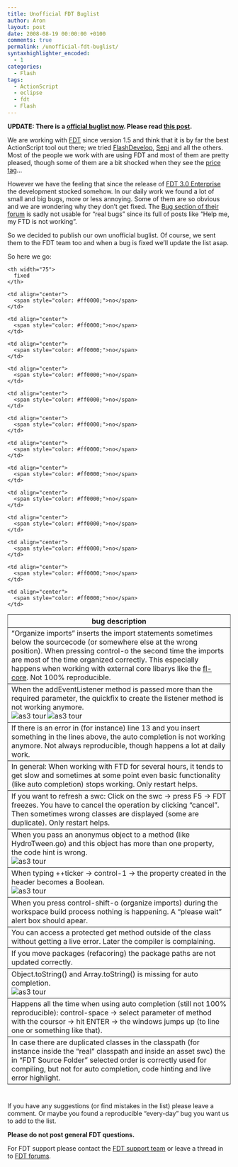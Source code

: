 ```yaml
---
title: Unofficial FDT Buglist
author: Aron
layout: post
date: 2008-08-19 00:00:00 +0100
comments: true
permalink: /unofficial-fdt-buglist/
syntaxhighlighter_encoded:
  - 1
categories:
  - Flash
tags:
  - ActionScript
  - eclipse
  - fdt
  - Flash
---
```

**UPDATE: There is a [official buglist now][1]. Please read [this post][2].**

We are working with <a href="http://fdt.powerflasher.com/" target="_blank">FDT</a> since version 1.5 and think that it is by far the best ActionScript tool out there; we tried [FlashDevelop][3], <a href="http://www.sephiroth.it/python/sepy.php" target="_blank">Sepi</a> and all the others. Most of the people we work with are using FDT and most of them are pretty pleased, though some of them are a bit shocked when they see the <a href="http://fdt.powerflasher.com/products/fdt-3/enterprise/" target="_blank">price tag</a>&#8230;

However we have the feeling that since the release of <a href="http://fdt.powerflasher.com/blog/?p=45" target="_blank">FDT 3.0 Enterprise</a> the development stocked somehow. In our daily work we found a lot of small and big bugs, more or less annoying. Some of them are so obvious and we are wondering why they don&#8217;t get fixed. The <a href="http://fdt.powerflasher.com/forum/" target="_blank">Bug section of their forum</a> is sadly not usable for &#8220;real bugs&#8221; since its full of posts like &#8220;Help me, my FTD is not working&#8221;.

So we decided to publish our own unofficial buglist. Of course, we sent them to the FDT team too and when a bug is fixed we&#8217;ll update the list asap.

<!--more-->

So here we go:

<table style="border-width: thin thin thin thin;border-spacing: 0px;border-style: none none none none;border-collapse:collapse;border-color: #666666; margin-bottom:40px;" border="1" cellspacing="0" cellpadding="2">
  <tr>
    <th>
      bug description
    </th>
    
    <th width="75">
      fixed
    </th>
  </tr>
  
  <tr>
    <td>
      &#8220;Organize imports&#8221; inserts the import statements sometimes below the sourcecode (or somewhere else at the wrong position). When pressing control-o the second time the imports are most of the time organized correctly. This especially happens when working with external core libarys like the <a href="http://apdevblog.com/update-using-flvideo-package-w-eclipse-and-fdt3/" target="_blank">fl-core</a>. Not 100% reproducible.
    </td>
    
    <td align="center">
      <span style="color: #ff0000;">no</span>
    </td>
  </tr>
  
  <tr>
    <td>
      When the addEventListener method is passed more than the required parameter, the quickfix to create the listener method is not working anymore.<br /> <a title="addEventListener bug image 1" rel="lightbox" href="/images/2008/08/fdt_bug_01.jpg"><img src="/images/2008/08/fdt_bug_01_small.jpg" alt="as3 tour" align="left" /></a><a title="addEventListener bug image 1" rel="lightbox" href="/images/2008/08/fdt_bug_02.jpg"><img src="/images/2008/08/fdt_bug_02_small.jpg" alt="as3 tour" align="left" /></a>
    </td>
    
    <td align="center">
      <span style="color: #ff0000;">no</span>
    </td>
  </tr>
  
  <tr>
    <td>
      If there is an error in (for instance) line 13 and you insert something in the lines above, the auto completion is not working anymore. Not always reproducible, though happens a lot at daily work.
    </td>
    
    <td align="center">
      <span style="color: #ff0000;">no</span>
    </td>
  </tr>
  
  <tr>
    <td>
      In general: When working with FTD for several hours, it tends to get slow and sometimes at some point even basic functionality (like auto completion) stops working. Only restart helps.
    </td>
    
    <td align="center">
      <span style="color: #ff0000;">no</span>
    </td>
  </tr>
  
  <tr>
    <td>
      If you want to refresh a swc: Click on the swc -> press F5 -> FDT freezes. You have to cancel the operation by clicking &#8220;cancel&#8221;. Then sometimes wrong classes are displayed (some are duplicate). Only restart helps.
    </td>
    
    <td align="center">
      <span style="color: #ff0000;">no</span>
    </td>
  </tr>
  
  <tr>
    <td>
      When you pass an anonymus object to a method (like HydroTween.go) and this object has more than one property, the code hint is wrong.<br /> <a title="object parameter bug" rel="lightbox" href="/images/2008/08/fdt_bug_03.jpg"><img src="/images/2008/08/fdt_bug_03_small.jpg" alt="as3 tour" align="left" /></a>
    </td>
    
    <td align="center">
      <span style="color: #ff0000;">no</span>
    </td>
  </tr>
  
  <tr>
    <td>
      When typing ++ticker -> control-1 -> the property created in the header becomes a Boolean.<br /> <a title="type bug" rel="lightbox" href="/images/2008/08/fdt_bug_04.jpg"><img src="/images/2008/08/fdt_bug_04_small.jpg" alt="as3 tour" align="left" /></a>
    </td>
    
    <td align="center">
      <span style="color: #ff0000;">no</span>
    </td>
  </tr>
  
  <tr>
    <td>
      When you press control-shift-o (organize imports) during the workspace build process nothing is happening. A &#8220;please wait&#8221; alert box should apear.
    </td>
    
    <td align="center">
      <span style="color: #ff0000;">no</span>
    </td>
  </tr>
  
  <tr>
    <td>
      You can access a protected get method outside of the class without getting a live error. Later the compiler is complaining.
    </td>
    
    <td align="center">
      <span style="color: #ff0000;">no</span>
    </td>
  </tr>
  
  <tr>
    <td>
      If you move packages (refacoring) the package paths are not updated correctly.
    </td>
    
    <td align="center">
      <span style="color: #ff0000;">no</span>
    </td>
  </tr>
  
  <tr>
    <td>
      Object.toString() and Array.toString() is missing for auto completion.<br /> <a title="missing auto completion method mapping " rel="lightbox" href="/images/2008/08/fdt_bug_05.jpg"><img src="/images/2008/08/fdt_bug_05_small.jpg" alt="as3 tour" align="left" /></a>
    </td>
    
    <td align="center">
      <span style="color: #ff0000;">no</span>
    </td>
  </tr>
  
  <tr>
    <td>
      Happens all the time when using auto completion (still not 100% reproducible): control-space -> select parameter of method with the coursor -> hit ENTER -> the windows jumps up (to line one or something like that).
    </td>
    
    <td align="center">
      <span style="color: #ff0000;">no</span>
    </td>
  </tr>
  
  <tr>
    <td>
      In case there are duplicated classes in the classpath (for instance inside the &#8220;real&#8221; classpath and inside an asset swc) the in &#8220;FDT Source Folder&#8221; selected order is correctly used for compiling, but not for auto completion, code hinting and live error highlight.
    </td>
    
    <td align="center">
      <span style="color: #ff0000;">no</span>
    </td>
  </tr>
</table>

If you have any suggestions (or find mistakes in the list) please leave a comment. Or maybe you found a reproducible &#8220;every-day&#8221; bug you want us to add to the list.

**Please do not post general FDT questions.**

For FDT support please contact the <a href="http://fdt.powerflasher.com/products/fdt-3/support/" target="_blank">FDT support team</a> or leave a thread in to <a href="http://fdt.powerflasher.com/forum/" target="_blank">FDT forums</a>. 

 [1]: http://bugs.powerflasher.com/
 [2]: http://apdevblog.com/fdt-buglist-they-heard-us/
 [3]: http://www.flashdevelop.org/community/